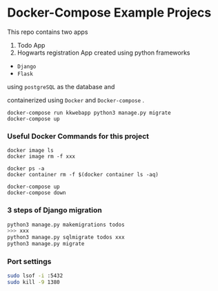 # Docker-Compose Example Projecs
This repo contains two apps  
1. Todo App
2. Hogwarts registration App
created using python frameworks
- `Django`
- `Flask`  

using `postgreSQL` as the database and

containerized using `Docker` and `Docker-compose` .
 

```docker
docker-compose run kkwebapp python3 manage.py migrate
docker-compose up
```

### Useful Docker Commands for this project
```docker
docker image ls
docker image rm -f xxx

docker ps -a
docker container rm -f $(docker container ls -aq)

docker-compose up
docker-compose down
```

### 3 steps of Django migration
```bash
python3 manage.py makemigrations todos
>>> xxx
python3 manage.py sqlmigrate todos xxx
python3 manage.py migrate
```

### Port settings
```bash
sudo lsof -i :5432
sudo kill -9 1380
```
